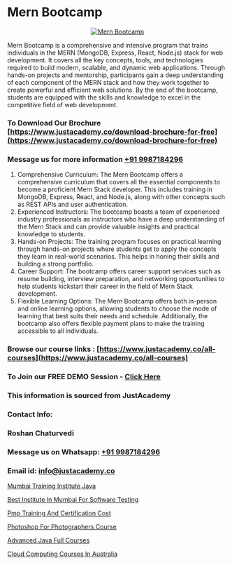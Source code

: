 # Mern Bootcamp

<p align="center">
  <a href="https://justacademy.co/program-detail/mern-stack-development">
    <img src="https://justacademy.co/storage2/program_images/1704700408.webp" alt="Mern Bootcamp">
  </a>
</p>


Mern Bootcamp is a comprehensive and intensive program that trains individuals in the MERN (MongoDB, Express, React, Node.js) stack for web development. It covers all the key concepts, tools, and technologies required to build modern, scalable, and dynamic web applications. Through hands-on projects and mentorship, participants gain a deep understanding of each component of the MERN stack and how they work together to create powerful and efficient web solutions. By the end of the bootcamp, students are equipped with the skills and knowledge to excel in the competitive field of web development. 
### To Download Our Brochure [https://www.justacademy.co/download-brochure-for-free](https://www.justacademy.co/download-brochure-for-free)
### Message us for more information [+91 9987184296](https://api.whatsapp.com/send?phone=919987184296)
1) Comprehensive Curriculum: The Mern Bootcamp offers a comprehensive curriculum that covers all the essential components to become a proficient Mern Stack developer. This includes training in MongoDB, Express, React, and Node.js, along with other concepts such as REST APIs and user authentication.
2) Experienced Instructors: The bootcamp boasts a team of experienced industry professionals as instructors who have a deep understanding of the Mern Stack and can provide valuable insights and practical knowledge to students.
3) Hands-on Projects: The training program focuses on practical learning through hands-on projects where students get to apply the concepts they learn in real-world scenarios. This helps in honing their skills and building a strong portfolio.
4) Career Support: The bootcamp offers career support services such as resume building, interview preparation, and networking opportunities to help students kickstart their career in the field of Mern Stack development.
5) Flexible Learning Options: The Mern Bootcamp offers both in-person and online learning options, allowing students to choose the mode of learning that best suits their needs and schedule. Additionally, the bootcamp also offers flexible payment plans to make the training accessible to all individuals.

### Browse our course links : [https://www.justacademy.co/all-courses](https://www.justacademy.co/all-courses) 
### To Join our FREE DEMO Session - [Click Here](https://www.justacademy.co/register-for-course-demo)


### This information is sourced from JustAcademy
### Contact Info:
### Roshan Chaturvedi
### Message us on Whatsapp: [+91 9987184296](https://api.whatsapp.com/send?phone=919987184296)
### Email id: [info@justacademy.co](mailto:info@justacademy.co)
                
[Mumbai Training Institute Java](https://www.linkedin.com/pulse/mumbai-training-institute-java-justacademy-pune-2wrte?trackingId=NYiiy8SdSE0v5Vz38KlXPg%3D%3D&lipi=urn%3Ali%3Apage%3Ad_flagship3_company_admin%3BGzpHiwsYRr22lJjP82PYtA%3D%3D)

[Best Institute In Mumbai For Software Testing](https://www.linkedin.com/pulse/best-institute-mumbai-software-testing-justacademy-london-8pemf?trackingId=ZE%2FdX7spI5EQLmN4b7glIA%3D%3D&lipi=urn%3Ali%3Apage%3Ad_flagship3_company_admin%3BosK2%2F2EMSuK0OJgUxbYcDg%3D%3D)

[Pmp Training And Certification Cost](https://medium.com/@roneet705/pmp-training-and-certification-cost-c7ffda435405)

[Photoshop For Photographers Course](https://medium.com/@mahi3106/photoshop-for-photographers-course-cb9bae425764)

[Advanced Java Full Courses](https://justacademyin.github.io/justacademy/advanced-java-full-courses)

[Cloud Computing Courses In Australia](https://justacademyin.github.io/justacademy/cloud-computing-courses-in-australia)

